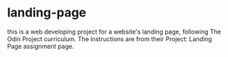 # landing-page
this is a web developing project for a website's landing page, following The Odin Project curriculum. 
The instructions are from their Project: Landing Page assignment page. 
